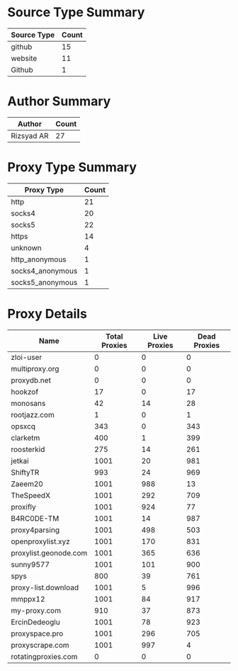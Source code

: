# Source Type Summary

| Source Type | Count |
|-------------|-------|
| github | 15 |
| website | 11 |
| Github | 1 |


# Author Summary

| Author | Count |
|--------|-------|
| Rizsyad AR | 27 |


# Proxy Type Summary

| Proxy Type | Count |
|------------|-------|
| http | 21 |
| socks4 | 20 |
| socks5 | 22 |
| https | 14 |
| unknown | 4 |
| http_anonymous | 1 |
| socks4_anonymous | 1 |
| socks5_anonymous | 1 |


# Proxy Details

| Name | Total Proxies | Live Proxies | Dead Proxies |
|------|---------------|--------------|---------------|
| zloi-user | 0 | 0 | 0 |
| multiproxy.org | 0 | 0 | 0 |
| proxydb.net | 0 | 0 | 0 |
| hookzof | 17 | 0 | 17 |
| monosans | 42 | 14 | 28 |
| rootjazz.com | 1 | 0 | 1 |
| opsxcq | 343 | 0 | 343 |
| clarketm | 400 | 1 | 399 |
| roosterkid | 275 | 14 | 261 |
| jetkai | 1001 | 20 | 981 |
| ShiftyTR | 993 | 24 | 969 |
| Zaeem20 | 1001 | 988 | 13 |
| TheSpeedX | 1001 | 292 | 709 |
| proxifly | 1001 | 924 | 77 |
| B4RC0DE-TM | 1001 | 14 | 987 |
| proxy4parsing | 1001 | 498 | 503 |
| openproxylist.xyz | 1001 | 170 | 831 |
| proxylist.geonode.com | 1001 | 365 | 636 |
| sunny9577 | 1001 | 101 | 900 |
| spys | 800 | 39 | 761 |
| proxy-list.download | 1001 | 5 | 996 |
| mmppx12 | 1001 | 84 | 917 |
| my-proxy.com | 910 | 37 | 873 |
| ErcinDedeoglu | 1001 | 78 | 923 |
| proxyspace.pro | 1001 | 296 | 705 |
| proxyscrape.com | 1001 | 997 | 4 |
| rotatingproxies.com | 0 | 0 | 0 |
